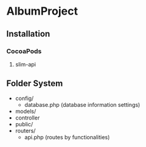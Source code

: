 # AlbumProject

## Installation
### CocoaPods

1. slim-api

Folder System
---------------
* config/
    * database.php (database information settings)
* models/ 
* controller
* public/
* routers/
	* api.php (routes by functionalities)